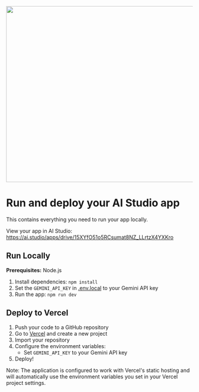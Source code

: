 <div align="center">
<img width="1200" height="475" alt="GHBanner" src="https://github.com/user-attachments/assets/0aa67016-6eaf-458a-adb2-6e31a0763ed6" />
</div>

# Run and deploy your AI Studio app

This contains everything you need to run your app locally.

View your app in AI Studio: https://ai.studio/apps/drive/15XYfO51o5RCsumat8NZ_LLrtzX4YXKro

## Run Locally

**Prerequisites:**  Node.js

1. Install dependencies:
   `npm install`
2. Set the `GEMINI_API_KEY` in [.env.local](.env.local) to your Gemini API key
3. Run the app:
   `npm run dev`

## Deploy to Vercel

1. Push your code to a GitHub repository
2. Go to [Vercel](https://vercel.com/) and create a new project
3. Import your repository
4. Configure the environment variables:
   - Set `GEMINI_API_KEY` to your Gemini API key
5. Deploy!

Note: The application is configured to work with Vercel's static hosting and will automatically use the environment variables you set in your Vercel project settings.
